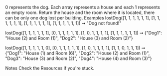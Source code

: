 0 represents the dog.
Each array represents a house and each 1 represents an empty room.
Return the house and the room where it is located, there can be only one dog lost per building.
Examples
lostDog([1, 1, 1, 1, 1, 1],  [1, 1, 1, 1, 1, 1],  [1, 1, 1, 1, 1, 1],  [1, 1, 1, 1, 1, 1])
➞ "Dog not found!"

lostDog([1, 1, 1, 1, 1, 1],  [0, 1, 1, 1, 1, 1],  [1, 0, 1, 1, 1, 1],  [1, 1, 1, 1, 1, 1])
➞ {"Dog1": "House (2) and Room (1)", "Dog2": "House (3) and Room (2)"}

lostDog([1, 1, 1, 1, 1, 0],  [0, 1, 1, 1, 1, 1],  [1, 0, 1, 1, 1, 1],  [1, 1, 0, 1, 1, 1])
➞ {"Dog1": "House (1) and Room (6)", "Dog2": "House (2) and Room (1)", "Dog3": "House (3) and Room (2)", "Dog4": "House (4) and Room (3)"}

Notes
Check the Resources if you're stuck.